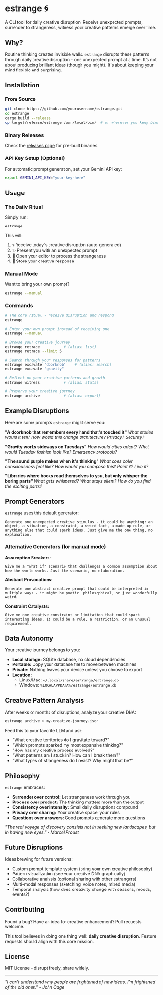 # estrange 🌀

A CLI tool for daily creative disruption. Receive unexpected prompts, surrender to strangeness, witness your creative patterns emerge over time.

## Why?

Routine thinking creates invisible walls. `estrange` disrupts these patterns through daily creative disruption - one unexpected prompt at a time. It's not about producing brilliant ideas (though you might). It's about keeping your mind flexible and surprising.

## Installation

### From Source
```bash
git clone https://github.com/yourusername/estrange.git
cd estrange
cargo build --release
cp target/release/estrange /usr/local/bin/  # or wherever you keep binaries
```

### Binary Releases
Check the [releases page](https://github.com/yourusername/estrange/releases) for pre-built binaries.

### API Key Setup (Optional)
For automatic prompt generation, set your Gemini API key:
```bash
export GEMINI_API_KEY="your-key-here"
```

## Usage

### The Daily Ritual
Simply run:
```bash
estrange
```

This will:
1. 🌀 Receive today's creative disruption (auto-generated)
2. ✨ Present you with an unexpected prompt
3. 📝 Open your editor to process the strangeness
4. 💾 Store your creative response

### Manual Mode
Want to bring your own prompt?
```bash
estrange --manual
```

### Commands

```bash
# The core ritual - receive disruption and respond
estrange

# Enter your own prompt instead of receiving one
estrange --manual

# Browse your creative journey
estrange retrace           # (alias: list)
estrange retrace --limit 5

# Search through your responses for patterns
estrange excavate "doorknob"    # (alias: search)
estrange excavate "gravity"

# Reflect on your creative patterns and growth
estrange witness           # (alias: stats)

# Preserve your creative journey
estrange archive           # (alias: export)
```

## Example Disruptions

Here are some prompts `estrange` might serve you:

**"A doorknob that remembers every hand that's touched it"**
*What stories would it tell? How would this change architecture? Privacy? Security?*

**"Gravity works sideways on Tuesdays"**
*How would cities adapt? What would Tuesday fashion look like? Emergency protocols?*

**"The sound purple makes when it's thinking"**
*What does color consciousness feel like? How would you compose this? Paint it? Live it?*

**"Libraries where books read themselves to you, but only whisper the boring parts"**
*What gets whispered? What stays silent? How do you find the exciting parts?*

## Prompt Generators

`estrange` uses this default generator:
```
Generate one unexpected creative stimulus - it could be anything: an object, a situation, a constraint, a weird fact, a made-up rule, or anything else that could spark ideas. Just give me the one thing, no explanation.
```

### Alternative Generators (for manual mode)

**Assumption Breakers:**
```
Give me a "what if" scenario that challenges a common assumption about how the world works. Just the scenario, no elaboration.
```

**Abstract Provocations:**
```
Generate one abstract creative prompt that could be interpreted in multiple ways - it might be poetic, philosophical, or just wonderfully weird.
```

**Constraint Catalysts:**
```
Give me one creative constraint or limitation that could spark interesting ideas. It could be a rule, a restriction, or an unusual requirement.
```

## Data Autonomy

Your creative journey belongs to you:

- **Local storage:** SQLite database, no cloud dependencies
- **Portable:** Copy your database file to move between machines
- **Private:** Nothing leaves your device unless you choose to export
- **Location:**
  - Linux/Mac: `~/.local/share/estrange/estrange.db`
  - Windows: `%LOCALAPPDATA%/estrange/estrange.db`

## Creative Pattern Analysis

After weeks or months of disruptions, analyze your creative DNA:

```bash
estrange archive > my-creative-journey.json
```

Feed this to your favorite LLM and ask:
- "What creative territories do I gravitate toward?"
- "Which prompts sparked my most expansive thinking?"
- "How has my creative process evolved?"
- "What patterns am I stuck in? How can I break them?"
- "What types of strangeness do I resist? Why might that be?"

## Philosophy

`estrange` embraces:
- **Surrender over control:** Let strangeness work through you
- **Process over product:** The thinking matters more than the output
- **Consistency over intensity:** Small daily disruptions compound
- **Privacy over sharing:** Your creative space, your rules
- **Questions over answers:** Good prompts generate more questions

*"The real voyage of discovery consists not in seeking new landscapes, but in having new eyes." - Marcel Proust*

## Future Disruptions

Ideas brewing for future versions:
- Custom prompt template system (bring your own creative philosophy)
- Pattern visualization (see your creative DNA graphically)
- Collaborative analysis (optional sharing with other estrangers)
- Multi-modal responses (sketching, voice notes, mixed media)
- Temporal analysis (how does creativity change with seasons, moods, events?)

## Contributing

Found a bug? Have an idea for creative enhancement? Pull requests welcome.

This tool believes in doing one thing well: **daily creative disruption**. Feature requests should align with this core mission.

## License

MIT License - disrupt freely, share widely.

---

*"I can't understand why people are frightened of new ideas. I'm frightened of the old ones." - John Cage*
